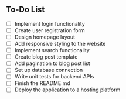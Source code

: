 ## To-Do List

- [ ] Implement login functionality
- [ ] Create user registration form
- [ ] Design homepage layout
- [ ] Add responsive styling to the website
- [ ] Implement search functionality
- [ ] Create blog post template
- [ ] Add pagination to blog post list
- [ ] Set up database connection
- [ ] Write unit tests for backend APIs
- [ ] Finish the README.md
- [ ] Deploy the application to a hosting platform
